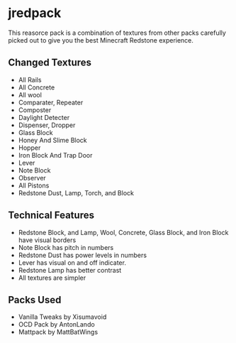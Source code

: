 
<h1>jredpack</h1>
<p>This reasorce pack is a combination of textures from other packs carefully picked out to give you the best Minecraft
    Redstone experience.</p>
<h2>Changed Textures</h2>
<ul>
    <li>All Rails</li>
    <li>All Concrete</li>
    <li>All wool</li>
    <li>Comparater, Repeater</li>
    <li>Composter</li>
    <li>Daylight Detecter</li>
    <li>Dispenser, Dropper</li>
    <li>Glass Block</li>
    <li>Honey And Slime Block</li>
    <li>Hopper</li>
    <li>Iron Block And Trap Door</li>
    <li>Lever</li>
    <li>Note Block</li>
    <li>Observer</li>
    <li>All Pistons</li>
    <li>Redstone Dust, Lamp, Torch, and Block</li>
</ul>
<h2>Technical Features</h2>
<ul>
    <li>Redstone Block, and Lamp, Wool, Concrete, Glass Block, and Iron Block have visual borders</li>
    <li>Note Block has pitch in numbers</li>
    <li>Redstone Dust has power levels in numbers</li>
    <li>Lever has visual on and off indicater.</li>
    <li>Redstone Lamp has better contrast</li>
    <li>All textures are simpler</li>
</ul>
<h2>Packs Used</h2>
<ul>
    <li>Vanilla Tweaks by Xisumavoid</li>
    <li>OCD Pack by AntonLando</li>
    <li>Mattpack by MattBatWings</li>
</ul>